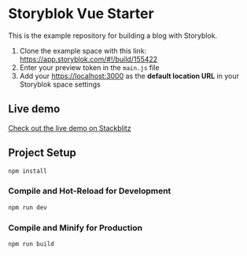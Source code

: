 # Storyblok Vue Starter

This is the example repository for building a blog with Storyblok.

1. Clone the example space with this link: <https://app.storyblok.com/#!/build/155422>
2. Enter your preview token in the `main.js` file
3. Add your [https://localhost:3000](https://localhost:3000) as the **default location URL** in your Storyblok space settings

## Live demo

[Check out the live demo on Stackblitz](https://stackblitz.com/edit/storyblok-vue-starter)

## Project Setup

```sh
npm install
```

### Compile and Hot-Reload for Development

```sh
npm run dev
```

### Compile and Minify for Production

```sh
npm run build
```